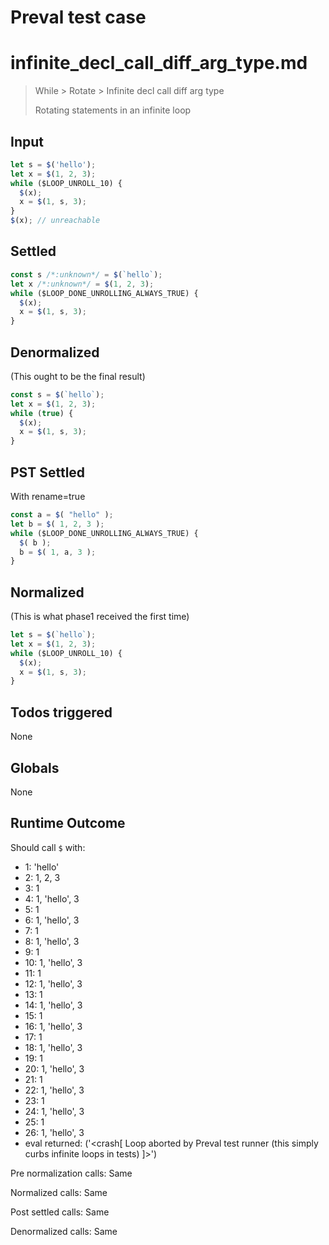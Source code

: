 # Preval test case

# infinite_decl_call_diff_arg_type.md

> While > Rotate > Infinite decl call diff arg type
>
> Rotating statements in an infinite loop

## Input

`````js filename=intro
let s = $('hello');
let x = $(1, 2, 3);
while ($LOOP_UNROLL_10) {
  $(x);
  x = $(1, s, 3);
}
$(x); // unreachable
`````


## Settled


`````js filename=intro
const s /*:unknown*/ = $(`hello`);
let x /*:unknown*/ = $(1, 2, 3);
while ($LOOP_DONE_UNROLLING_ALWAYS_TRUE) {
  $(x);
  x = $(1, s, 3);
}
`````


## Denormalized
(This ought to be the final result)

`````js filename=intro
const s = $(`hello`);
let x = $(1, 2, 3);
while (true) {
  $(x);
  x = $(1, s, 3);
}
`````


## PST Settled
With rename=true

`````js filename=intro
const a = $( "hello" );
let b = $( 1, 2, 3 );
while ($LOOP_DONE_UNROLLING_ALWAYS_TRUE) {
  $( b );
  b = $( 1, a, 3 );
}
`````


## Normalized
(This is what phase1 received the first time)

`````js filename=intro
let s = $(`hello`);
let x = $(1, 2, 3);
while ($LOOP_UNROLL_10) {
  $(x);
  x = $(1, s, 3);
}
`````


## Todos triggered


None


## Globals


None


## Runtime Outcome


Should call `$` with:
 - 1: 'hello'
 - 2: 1, 2, 3
 - 3: 1
 - 4: 1, 'hello', 3
 - 5: 1
 - 6: 1, 'hello', 3
 - 7: 1
 - 8: 1, 'hello', 3
 - 9: 1
 - 10: 1, 'hello', 3
 - 11: 1
 - 12: 1, 'hello', 3
 - 13: 1
 - 14: 1, 'hello', 3
 - 15: 1
 - 16: 1, 'hello', 3
 - 17: 1
 - 18: 1, 'hello', 3
 - 19: 1
 - 20: 1, 'hello', 3
 - 21: 1
 - 22: 1, 'hello', 3
 - 23: 1
 - 24: 1, 'hello', 3
 - 25: 1
 - 26: 1, 'hello', 3
 - eval returned: ('<crash[ Loop aborted by Preval test runner (this simply curbs infinite loops in tests) ]>')

Pre normalization calls: Same

Normalized calls: Same

Post settled calls: Same

Denormalized calls: Same

